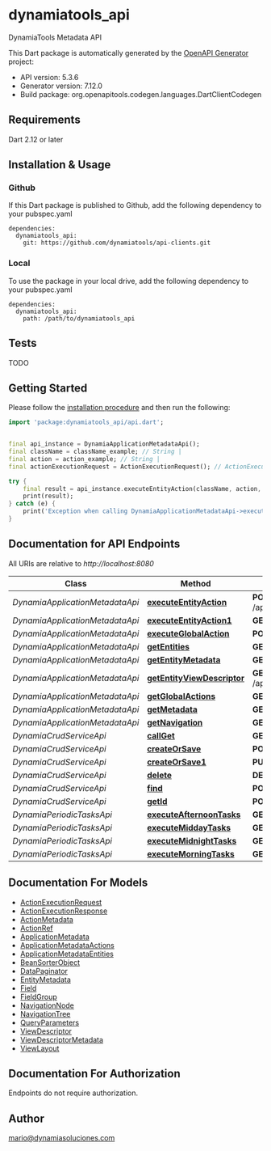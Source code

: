 # dynamiatools_api
DynamiaTools Metadata API

This Dart package is automatically generated by the [OpenAPI Generator](https://openapi-generator.tech) project:

- API version: 5.3.6
- Generator version: 7.12.0
- Build package: org.openapitools.codegen.languages.DartClientCodegen

## Requirements

Dart 2.12 or later

## Installation & Usage

### Github
If this Dart package is published to Github, add the following dependency to your pubspec.yaml
```
dependencies:
  dynamiatools_api:
    git: https://github.com/dynamiatools/api-clients.git
```

### Local
To use the package in your local drive, add the following dependency to your pubspec.yaml
```
dependencies:
  dynamiatools_api:
    path: /path/to/dynamiatools_api
```

## Tests

TODO

## Getting Started

Please follow the [installation procedure](#installation--usage) and then run the following:

```dart
import 'package:dynamiatools_api/api.dart';


final api_instance = DynamiaApplicationMetadataApi();
final className = className_example; // String | 
final action = action_example; // String | 
final actionExecutionRequest = ActionExecutionRequest(); // ActionExecutionRequest | 

try {
    final result = api_instance.executeEntityAction(className, action, actionExecutionRequest);
    print(result);
} catch (e) {
    print('Exception when calling DynamiaApplicationMetadataApi->executeEntityAction: $e\n');
}

```

## Documentation for API Endpoints

All URIs are relative to *http://localhost:8080*

Class | Method | HTTP request | Description
------------ | ------------- | ------------- | -------------
*DynamiaApplicationMetadataApi* | [**executeEntityAction**](doc//DynamiaApplicationMetadataApi.md#executeentityaction) | **POST** /api/app/metadata/entities/{className}/action/{action} | 
*DynamiaApplicationMetadataApi* | [**executeEntityAction1**](doc//DynamiaApplicationMetadataApi.md#executeentityaction1) | **GET** /api/app/metadata/entities/{className}/views | 
*DynamiaApplicationMetadataApi* | [**executeGlobalAction**](doc//DynamiaApplicationMetadataApi.md#executeglobalaction) | **POST** /api/app/metadata/actions/{action} | 
*DynamiaApplicationMetadataApi* | [**getEntities**](doc//DynamiaApplicationMetadataApi.md#getentities) | **GET** /api/app/metadata/entities | 
*DynamiaApplicationMetadataApi* | [**getEntityMetadata**](doc//DynamiaApplicationMetadataApi.md#getentitymetadata) | **GET** /api/app/metadata/entities/{className} | 
*DynamiaApplicationMetadataApi* | [**getEntityViewDescriptor**](doc//DynamiaApplicationMetadataApi.md#getentityviewdescriptor) | **GET** /api/app/metadata/entities/{className}/views/{view} | 
*DynamiaApplicationMetadataApi* | [**getGlobalActions**](doc//DynamiaApplicationMetadataApi.md#getglobalactions) | **GET** /api/app/metadata/actions | 
*DynamiaApplicationMetadataApi* | [**getMetadata**](doc//DynamiaApplicationMetadataApi.md#getmetadata) | **GET** /api/app/metadata | 
*DynamiaApplicationMetadataApi* | [**getNavigation**](doc//DynamiaApplicationMetadataApi.md#getnavigation) | **GET** /api/app/metadata/navigation | 
*DynamiaCrudServiceApi* | [**callGet**](doc//DynamiaCrudServiceApi.md#callget) | **GET** /crud-service/{className}/{id} | 
*DynamiaCrudServiceApi* | [**createOrSave**](doc//DynamiaCrudServiceApi.md#createorsave) | **POST** /crud-service/{className} | 
*DynamiaCrudServiceApi* | [**createOrSave1**](doc//DynamiaCrudServiceApi.md#createorsave1) | **PUT** /crud-service/{className} | 
*DynamiaCrudServiceApi* | [**delete**](doc//DynamiaCrudServiceApi.md#delete) | **DELETE** /crud-service/{className}/{id} | 
*DynamiaCrudServiceApi* | [**find**](doc//DynamiaCrudServiceApi.md#find) | **POST** /crud-service/{className}/find | 
*DynamiaCrudServiceApi* | [**getId**](doc//DynamiaCrudServiceApi.md#getid) | **POST** /crud-service/{className}/id | 
*DynamiaPeriodicTasksApi* | [**executeAfternoonTasks**](doc//DynamiaPeriodicTasksApi.md#executeafternoontasks) | **GET** /schedule/execute-tasks/afternoon | 
*DynamiaPeriodicTasksApi* | [**executeMiddayTasks**](doc//DynamiaPeriodicTasksApi.md#executemiddaytasks) | **GET** /schedule/execute-tasks/midday | 
*DynamiaPeriodicTasksApi* | [**executeMidnightTasks**](doc//DynamiaPeriodicTasksApi.md#executemidnighttasks) | **GET** /schedule/execute-tasks/evening | 
*DynamiaPeriodicTasksApi* | [**executeMorningTasks**](doc//DynamiaPeriodicTasksApi.md#executemorningtasks) | **GET** /schedule/execute-tasks/morning | 


## Documentation For Models

 - [ActionExecutionRequest](doc//ActionExecutionRequest.md)
 - [ActionExecutionResponse](doc//ActionExecutionResponse.md)
 - [ActionMetadata](doc//ActionMetadata.md)
 - [ActionRef](doc//ActionRef.md)
 - [ApplicationMetadata](doc//ApplicationMetadata.md)
 - [ApplicationMetadataActions](doc//ApplicationMetadataActions.md)
 - [ApplicationMetadataEntities](doc//ApplicationMetadataEntities.md)
 - [BeanSorterObject](doc//BeanSorterObject.md)
 - [DataPaginator](doc//DataPaginator.md)
 - [EntityMetadata](doc//EntityMetadata.md)
 - [Field](doc//Field.md)
 - [FieldGroup](doc//FieldGroup.md)
 - [NavigationNode](doc//NavigationNode.md)
 - [NavigationTree](doc//NavigationTree.md)
 - [QueryParameters](doc//QueryParameters.md)
 - [ViewDescriptor](doc//ViewDescriptor.md)
 - [ViewDescriptorMetadata](doc//ViewDescriptorMetadata.md)
 - [ViewLayout](doc//ViewLayout.md)


## Documentation For Authorization

Endpoints do not require authorization.


## Author

mario@dynamiasoluciones.com

